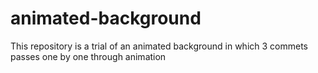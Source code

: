 # animated-background
This repository is a trial of an animated background in which 3 commets passes one by one through animation
